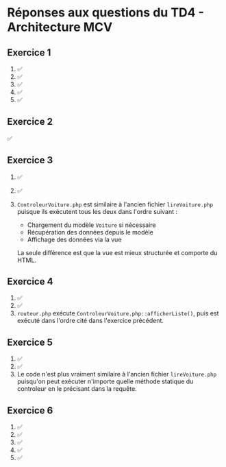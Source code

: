 # Réponses aux questions du TD4 - Architecture MCV

## Exercice 1
1. ✅
2. ✅
3. ✅
4. ✅
5. ✅

## Exercice 2
✅

## Exercice 3
1. ✅
2. ✅
3. `ControleurVoiture.php` est similaire à l'ancien fichier `lireVoiture.php` puisque ils exécutent tous les deux dans l'ordre suivant :
   - Chargement du modèle `Voiture` si nécessaire
   - Récupération des données depuis le modèle
   - Affichage des données via la vue

    La seule différence est que la vue est mieux structurée et comporte du HTML.

## Exercice 4
1. ✅
2. ✅
3. `routeur.php` exécute `ControleurVoiture.php::afficherListe()`, puis est exécuté dans l'ordre cité dans l'exercice précédent.

## Exercice 5
1. ✅
2. ✅
3. Le code n'est plus vraiment similaire à l'ancien fichier `lireVoiture.php` puisqu'on peut exécuter n'importe quelle méthode statique du controleur en le précisant dans la requête.

## Exercice 6
1. ✅
2. ✅
3. ✅
4. ✅
5. ✅
